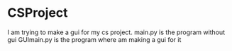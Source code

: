 # CSProject

I am trying to make a gui for my cs project.
main.py is the program without gui
GUImain.py is the program where am making a gui for it 
